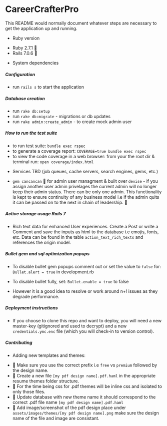 # CareerCrafterPro

This README would normally document whatever steps are necessary to get the
application up and running.

- Ruby version

* Ruby 2.7.1 🔻
* Rails 7.0.6 🔻

- System dependencies

##### Configuration

* run `rails s` to start the application

##### Database creation

* run `rake db:setup`
* run `rake db:migrate` - migrations or db updates
* run `rake admin:create_admin` - to create mock admin user

##### How to run the test suite

* to run test suite: `bundle exec rspec`
* to generate a coverage report: `COVERAGE=true bundle exec rspec`
* to view the code coverage in a web browser: from your the root dir & terminal run: `open coverage/index.html`

- Services TBD (job queues, cache servers, search engines, gems, etc.)

* `gem cancancan` 🧩 for admin user managment & built over `devise` - if you assign another user admin privelages the current admin will no longer keep their admin status. There can be only one admin. This functionality is kept to ensure continuity of any business model i.e if the admin quits it can be passed on to the next in chain of leadership. 🧩

##### Active storage usage Rails 7
* Rich text data for enhanced User experiences. 
Create a Post or write a Comment and save the inputs as html to the database i.e emojis, fonts, etc. Data can be found in the table `action_text_rich_texts` and references the origin model.

##### Bullet gem and sql optimization popups

* To disable bullet gem popups comment out or set the value to `false` for: 
  `Bullet.alert = true` in development.rb
* To disable bullet fully, set: `Bullet.enable = true` to false 

* However it is a good idea to resolve or work around n+! issues as they degrade performance. 

##### Deployment instructions

* If you choose to clone this repo and want to deploy, you will need a new master-key (gitignored and used to decrypt) and a new `credentials.ymc.enc` file (which you will check-in to version control).

##### Contributing

- Adding new templates and themes:
* 🧩 Make sure you use the correct prefix i.e `free` vs `premium` followed by the design name.
* 🧩 Create a new file `[my pdf design name].pdf.haml` in the appropriate resume themes folder structure.
* 🧩 For the time being css for .pdf themes will be inline css and isolated to only those files.
* 🧩 Update database with new theme name it should correspond to the correct .pdf file name `[my pdf design name].pdf.haml`
* 🧩 Add image/screenshot of the pdf design place under `assets/images/themes/[my pdf design name].png` make sure the design name of the file and image are consistant.

